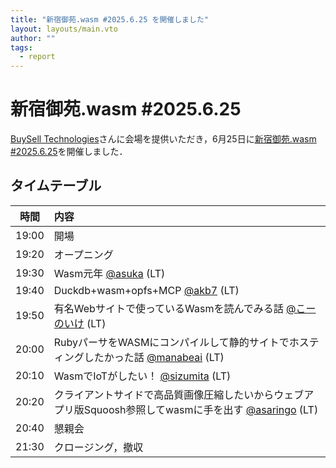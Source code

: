 ```yaml
---
title: "新宿御苑.wasm #2025.6.25 を開催しました"
layout: layouts/main.vto
author: ""
tags:
  - report
---
```


# 新宿御苑.wasm #2025.6.25

[BuySell Technologies](https://buysell-technologies.com/)さんに会場を提供いただき，6月25日に[新宿御苑.wasm #2025.6.25](https://shinjukugyoen.connpass.com/event/357821/)を開催しました．

## タイムテーブル

| 時間  | 内容                                                                                                                                          |
| :---: | :-------------------------------------------------------------------------------------------------------------------------------------------- |
| 19:00 | 開場                                                                                                                                          |
| 19:20 | オープニング                                                                                                                                  |
| 19:30 | Wasm元年 [@asuka](https://connpass.com/user/19700101_000000/) (LT)                                                                            |
| 19:40 | Duckdb+wasm+opfs+MCP [@akb7](https://connpass.com/user/akb7/) (LT)                                                                            |
| 19:50 | 有名Webサイトで使っているWasmを読んでみる話 [@こーのいけ](https://connpass.com/user/kounoike/) (LT)                                           |
| 20:00 | RubyパーサをWASMにコンパイルして静的サイトでホスティングしたかった話 [@manabeai](https://connpass.com/user/matsumoto888/) (LT)                |
| 20:10 | WasmでIoTがしたい！ [@sizumita](https://connpass.com/user/sizumita/) (LT)                                                                     |
| 20:20 | クライアントサイドで高品質画像圧縮したいからウェブアプリ版Squoosh参照してwasmに手を出す [@asaringo](https://connpass.com/user/asaringo/) (LT) |
| 20:40 | 懇親会                                                                                                                                        |
| 21:30 | クロージング，撤収                                                                                                                            |
